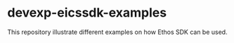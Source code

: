 # devexp-eicssdk-examples
This repository illustrate different examples on how Ethos SDK can be used.
